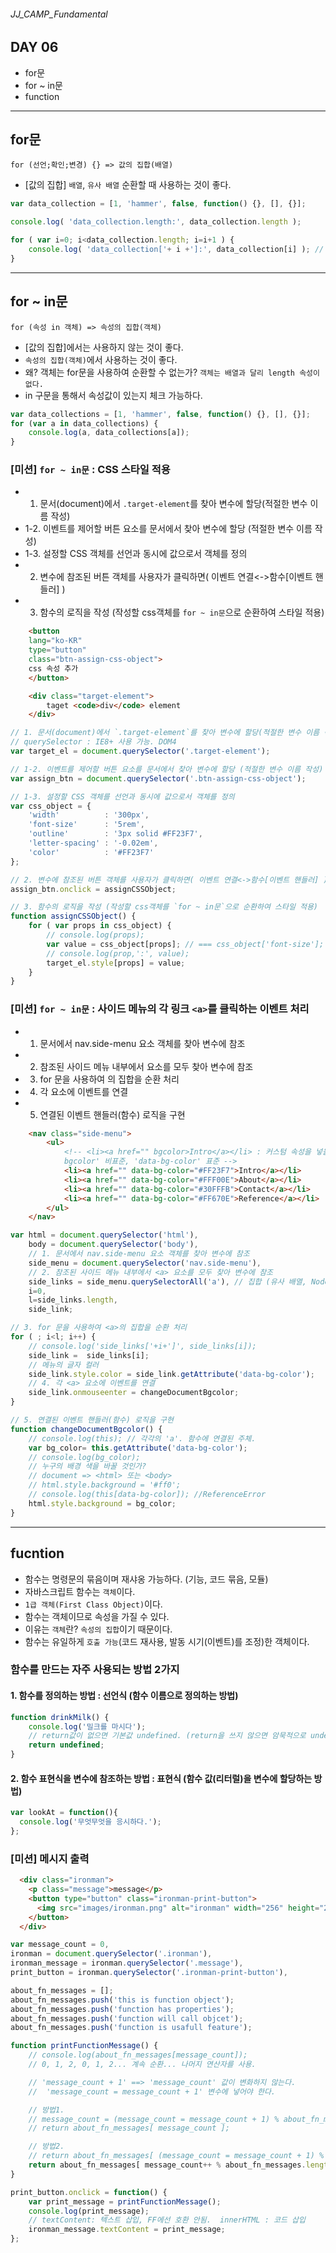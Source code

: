 ###### JJ_CAMP_Fundamental

## DAY 06
- for문
- for ~ in문
- function

---

## for문
`for (선언;확인;변경) {} => 값의 집합(배열)`

- [값의 집합] `배열`, `유사 배열` 순환할 때 사용하는 것이 좋다.

```javascript
var data_collection = [1, 'hammer', false, function() {}, [], {}];

console.log( 'data_collection.length:', data_collection.length );

for ( var i=0; i<data_collection.length; i=i+1 ) {
	console.log( 'data_collection['+ i +']:', data_collection[i] ); // 각 원소를 출력
}	
```

---

## for ~ in문
`for (속성 in 객체) => 속성의 집합(객체)`

- [값의 집합]에서는 사용하지 않는 것이 좋다.
- `속성의 집합(객체)`에서 사용하는 것이 좋다. 
- 왜? 객체는 for문을 사용하여 순환할 수 없는가? `객체는 배열과 달리 length 속성이 없다.`
- in 구문을 통해서 속성값이 있는지 체크 가능하다.

```javascript
var data_collections = [1, 'hammer', false, function() {}, [], {}];
for (var a in data_collections) {
	console.log(a, data_collections[a]);
}
```

### [미션] `for ~ in문` : CSS 스타일 적용
- 1. 문서(document)에서 `.target-element`를 찾아 변수에 할당(적절한 변수 이름 작성)
- 1-2. 이벤트를 제어할 버튼 요소를 문서에서 찾아 변수에 할당 (적절한 변수 이름 작성)
- 1-3. 설정할 CSS 객체를 선언과 동시에 값으로서 객체를 정의 
- 2. 변수에 참조된 버튼 객체를 사용자가 클릭하면( 이벤트 연결<->함수[이벤트 핸들러] )
- 3. 함수의 로직을 작성 (작성할 css객체를 `for ~ in문`으로 순환하여 스타일 적용)

```html 
	<button
	lang="ko-KR"
	type="button"
	class="btn-assign-css-object">
	css 속성 추가
	</button>

	<div class="target-element">
		taget <code>div</code> element
	</div>
```

```javascript
// 1. 문서(document)에서 `.target-element`를 찾아 변수에 할당(적절한 변수 이름 작성)
// querySelector : IE8+ 사용 가능. DOM4
var target_el = document.querySelector('.target-element');

// 1-2. 이벤트를 제어할 버튼 요소를 문서에서 찾아 변수에 할당 (적절한 변수 이름 작성)
var assign_btn = document.querySelector('.btn-assign-css-object');

// 1-3. 설정할 CSS 객체를 선언과 동시에 값으로서 객체를 정의 
var css_object = {
	'width'			 : '300px',
	'font-size' 	 : '5rem',
	'outline' 		 : '3px solid #FF23F7',
	'letter-spacing' : '-0.02em',
	'color' 		 : '#FF23F7'
};

// 2. 변수에 참조된 버튼 객체를 사용자가 클릭하면( 이벤트 연결<->함수[이벤트 핸들러] )
assign_btn.onclick = assignCSSObject;

// 3. 함수의 로직을 작성 (작성할 css객체를 `for ~ in문`으로 순환하여 스타일 적용)
function assignCSSObject() {
	for ( var props in css_object) {
		// console.log(props);
		var value = css_object[props]; // === css_object['font-size'];
		// console.log(prop,':', value);
		target_el.style[props] = value;
	}
}
```

### [미션] `for ~ in문` : 사이드 메뉴의 각 링크 `<a>`를 클릭하는 이벤트 처리
- 1. 문서에서 nav.side-menu 요소 객체를 찾아 변수에 참조
- 2. 참조된 사이드 메뉴 내부에서 <a> 요소를 모두 찾아 변수에 참조
- 3. for 문을 사용하여 <a>의 집합을 순환 처리
- 4. 각 <a> 요소에 이벤트를 연결
- 5. 연결된 이벤트 핸들러(함수) 로직을 구현

```html 
	<nav class="side-menu">
		<ul>
			<!-- <li><a href="" bgcolor>Intro</a></li> : 커스텀 속성을 넣을 땐 'data-' 넣어주면 된다. 
			bgcolor' 비표준, 'data-bg-color' 표준 -->
			<li><a href="" data-bg-color="#FF23F7">Intro</a></li> 
			<li><a href="" data-bg-color="#FFF00E">About</a></li>
			<li><a href="" data-bg-color="#30FFFB">Contact</a></li>
			<li><a href="" data-bg-color="#FF670E">Reference</a></li>
		</ul>
	</nav>
```

```javascript
var html = document.querySelector('html'),
	body = document.querySelector('body'),
	// 1. 문서에서 nav.side-menu 요소 객체를 찾아 변수에 참조
	side_menu = document.querySelector('nav.side-menu'),
	// 2. 참조된 사이드 메뉴 내부에서 <a> 요소를 모두 찾아 변수에 참조
	side_links = side_menu.querySelectorAll('a'), // 집합 (유사 배열, NodeList)
	i=0, 
	l=side_links.length,
	side_link;

// 3. for 문을 사용하여 <a>의 집합을 순환 처리
for ( ; i<l; i++) {
	// console.log('side_links['+i+']', side_links[i]);
	side_link =  side_links[i];
	// 메뉴의 글자 컬러
	side_link.style.color = side_link.getAttribute('data-bg-color');
	// 4. 각 <a> 요소에 이벤트를 연결
	side_link.onmouseenter = changeDocumentBgcolor;
}

// 5. 연결된 이벤트 핸들러(함수) 로직을 구현
function changeDocumentBgcolor() {
	// console.log(this); // 각각의 'a'. 함수에 연결된 주체.
	var bg_color= this.getAttribute('data-bg-color');
	// console.log(bg_color);
	// 누구의 배경 색을 바꿀 것인가?
	// document => <html> 또는 <body>
	// html.style.background = '#ff0';
	// console.log(this[data-bg-color]); //ReferenceError
	html.style.background = bg_color;
}
```
---

## fucntion
- 함수는 명령문의 묶음이며 재샤옹 가능하다. (기능, 코드 묶음, 모듈) <br>
- 자바스크립트 함수는 `객체`이다.
- `1급 객체(First Class Object)`이다.
- 함수는 객체이므로 속성을 가질 수 있다.
- 이유는 `객체`란? `속성의 집합`이기 때문이다.
- 함수는 유일하게 `호출 가능`(코드 재사용, 발동 시기(이벤트)를 조정)한 객체이다.

### 함수를 만드는 자주 사용되는 방법 2가지

#### 1. 함수를 정의하는 방법 : 선언식 (함수 이름으로 정의하는 방법)
```javascript
function drinkMilk() {
	console.log('밀크를 마시다');
	// return값이 없으면 기본값 undefined. (return을 쓰지 않으면 암묵적으로 undefined)
	return undefined;
}
```

#### 2. 함수 표현식을 변수에 참조하는 방법 : 표현식 (함수 값(리터럴)을 변수에 할당하는 방법)
```javascript
var lookAt = function(){
  console.log('무엇무엇을 응시하다.');
};
```

### [미션] 메시지 출력
```html 
  <div class="ironman">
    <p class="message">message</p>
    <button type="button" class="ironman-print-button">
      <img src="images/ironman.png" alt="ironman" width="256" height="256">
    </button>
  </div>
```

```javascript
var message_count = 0, 
ironman = document.querySelector('.ironman'),
ironman_message = ironman.querySelector('.message'),
print_button = ironman.querySelector('.ironman-print-button'),

about_fn_messages = [];
about_fn_messages.push('this is function object');
about_fn_messages.push('function has properties');
about_fn_messages.push('function will call objcet');
about_fn_messages.push('function is usafull feature');

function printFunctionMessage() {
	// console.log(about_fn_messages[message_count]); 
	// 0, 1, 2, 0, 1, 2... 계속 순환... 나머지 연산자를 사용.

	// 'message_count + 1' ==> 'message_count' 값이 변화하지 않는다. 
	//  'message_count = message_count + 1' 변수에 넣어야 한다.

	// 방법1.
	// message_count = (message_count = message_count + 1) % about_fn_messages.length;
	// return about_fn_messages[ message_count ];

	// 방법2. 
	// return about_fn_messages[ (message_count = message_count + 1) % about_fn_messages.length ];
	return about_fn_messages[ message_count++ % about_fn_messages.length ];
}

print_button.onclick = function() {
	var print_message = printFunctionMessage();
	console.log(print_message);
	// textContent: 텍스트 삽입, FF에선 호환 안됨.  innerHTML : 코드 삽입
	ironman_message.textContent = print_message; 
};
```